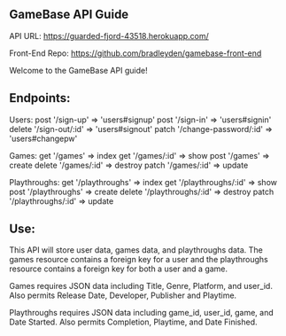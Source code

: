 ## GameBase API Guide

API URL: https://guarded-fjord-43518.herokuapp.com/

Front-End Repo: https://github.com/bradleyden/gamebase-front-end

Welcome to the GameBase API guide!

## Endpoints:

Users:
post '/sign-up' => 'users#signup'
post '/sign-in' => 'users#signin'
delete '/sign-out/:id' => 'users#signout'
patch '/change-password/:id' => 'users#changepw'

Games:
get '/games' => index
get '/games/:id' => show
post '/games' => create
delete '/games/:id' => destroy
patch '/games/:id' => update

Playthroughs:
get '/playthroughs' => index
get '/playthroughs/:id' => show
post '/playthroughs' => create
delete '/playthroughs/:id' => destroy
patch '/playthroughs/:id' => update

## Use:

This API will store user data, games data, and playthroughs data. The games resource contains a foreign key for a user and the playthroughs resource contains a foreign key for both a user and a game.

Games requires JSON data including Title, Genre, Platform, and user_id.
Also permits Release Date, Developer, Publisher and Playtime.

Playthroughs requires JSON data including game_id, user_id, game, and Date Started.
Also permits Completion, Playtime, and Date Finished.
